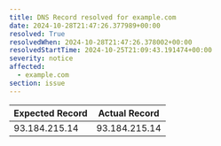 ```yaml
---
title: DNS Record resolved for example.com
date: 2024-10-28T21:47:26.377989+00:00
resolved: True
resolvedWhen: 2024-10-28T21:47:26.378002+00:00
resolvedStartTime: 2024-10-25T21:09:43.191474+00:00
severity: notice
affected:
  - example.com
section: issue
---
```


| Expected Record  | Actual Record  |
|------------------|----------------|
| 93.184.215.14 | 93.184.215.14 |
